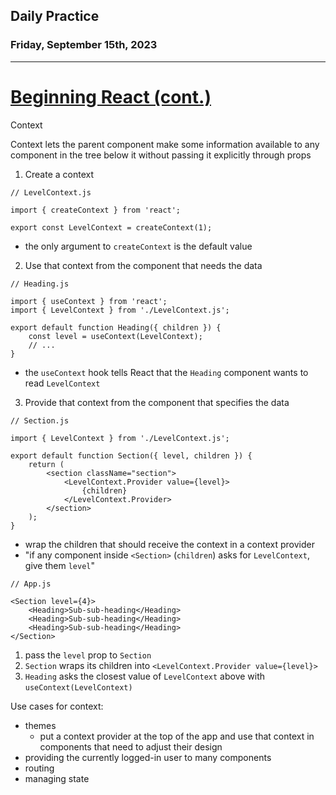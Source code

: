 ## Daily Practice
### Friday, September 15th, 2023
---


# [Beginning React (cont.)](https://laracasts.com/series/beginning-react) 


Context  

Context lets the parent component make some information available to any component in the tree below it without passing it explicitly through props

1. Create a context
```
// LevelContext.js

import { createContext } from 'react';

export const LevelContext = createContext(1);
```
- the only argument to `createContext` is the default value

2. Use that context from the component that needs the data
```
// Heading.js

import { useContext } from 'react';
import { LevelContext } from './LevelContext.js';

export default function Heading({ children }) {
    const level = useContext(LevelContext);
    // ...
}
```
- the `useContext` hook tells React that the `Heading` component wants to read `LevelContext`

3. Provide that context from the component that specifies the data
```
// Section.js

import { LevelContext } from './LevelContext.js';

export default function Section({ level, children }) {
    return (
        <section className="section">
            <LevelContext.Provider value={level}>
                {children}
            </LevelContext.Provider>
        </section>
    );
}
```
- wrap the children that should receive the context in a context provider
- "if any component inside `<Section>` (`children`) asks for `LevelContext`, give them `level`"

```
// App.js

<Section level={4}>
    <Heading>Sub-sub-heading</Heading>
    <Heading>Sub-sub-heading</Heading>
    <Heading>Sub-sub-heading</Heading>
</Section>
```
1. pass the `level` prop to `Section`
2. `Section` wraps its children into `<LevelContext.Provider value={level}>`
3. `Heading` asks the closest value of `LevelContext` above with `useContext(LevelContext)`


Use cases for context:
- themes
   * put a context provider at the top of the app and use that context in components that need to adjust their design
- providing the currently logged-in user to many components
- routing
- managing state